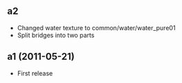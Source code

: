 ## a2

* Changed water texture to common/water/water_pure01
* Split bridges into two parts

## a1 (2011-05-21)

* First release